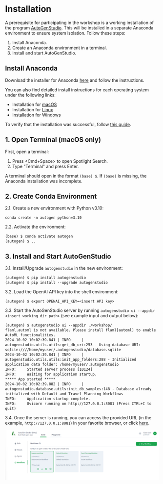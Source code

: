 # Installation

A prerequisite for participating in the workshop is a working installation of
the program
[AutoGenStudio](https://microsoft.github.io/autogen/blog/2023/12/01/AutoGenStudio).
This will be installed in a separate Anaconda environment to ensure system
isolation. Follow these steps:

1. Install Anaconda.
2. Create an Anaconda environment in a terminal.
3. Install and start AutoGenStudio.

## Install Anaconda

Download the installer for Anaconda
[here](https://www.anaconda.com/download/success) and follow the instructions.

You can also find detailed install instructions for each operating system under
the following links:

- Installation for [macOS](https://docs.anaconda.com/anaconda/install/mac-os/)
- Installation for [Linux](https://docs.anaconda.com/anaconda/install/linux/)
- Installation for [Windows](https://docs.anaconda.com/anaconda/install/windows/)

To verify that the installation was successful, follow [this
guide](https://docs.anaconda.com/anaconda/install/verify-install/).

## 1. Open Terminal (macOS only)

First, open a terminal:

1. Press <Cmd+Space> to open Spotlight Search.
2. Type "Terminal" and press Enter.

A terminal should open in the format `(base) $`. If `(base)` is missing, the
Anaconda installation was incomplete.

## 2. Create Conda Environment

2.1. Create a new environment with Python v3.10:

```shell
conda create -n autogen python=3.10
```

2.2. Activate the environment:

```shell
(base) $ conda activate autogen
(autogen) $ ..
```

## 3. Install and Start AutoGenStudio

3.1. Install/Upgrade `autogenstudio` in the new environment:

```shell
(autogen) $ pip install autogenstudio
(autogen) $ pip install --upgrade autogenstudio
```

3.2. Load the OpenAI API key into the shell environment:

```shell
(autogen) $ export OPENAI_API_KEY=<insert API key>
```

3.3. Start the AutoGenStudio server by running `autogenstudio ui --appdir <insert working dir path>` (see example input and output below): 

```shell
(autogen) $ autogenstudio ui --appdir ./workshop/
flaml.automl is not available. Please install flaml[automl] to enable AutoML functionalities.
2024-10-02 10:02:39.841 | INFO     | autogenstudio.utils.utils:get_db_uri:253 - Using database URI: sqlite:////home/myuser/.autogenstudio/database.sqlite
2024-10-02 10:02:39.841 | INFO     | autogenstudio.utils.utils:init_app_folders:288 - Initialized application data folder: /home/myuser/.autogenstudio
INFO:     Started server process [10124]
INFO:     Waiting for application startup.
***** App started *****
2024-10-02 10:02:39.882 | INFO     | autogenstudio.database.utils:init_db_samples:148 - Database already initialized with Default and Travel Planning Workflows
INFO:     Application startup complete.
INFO:     Uvicorn running on http://127.0.0.1:8081 (Press CTRL+C to quit)
```

3.4. Once the server is running, you can access the provided URL (in the
example, `http://127.0.0.1:8081`) in your favorite browser, or click
[here](http://localhost:8081).

![Screenshot of start page](autogenstudio-startpage.png)


